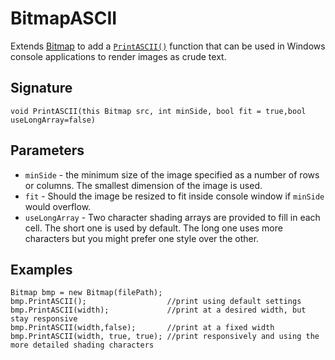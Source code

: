 # BitmapASCII

Extends [Bitmap](https://learn.microsoft.com/en-us/dotnet/api/system.drawing.bitmap) to add a [`PrintASCII()`](https://github.com/jackcarey/BitmapASCII/blob/main/ImgToANSIConsole/ASCIIPrint.cs) function that can be used in Windows console applications to render images as crude text.

## Signature
```
void PrintASCII(this Bitmap src, int minSide, bool fit = true,bool useLongArray=false)
```

## Parameters

- `minSide` - the minimum size of the image specified as a number of rows or columns. The smallest dimension of the image is used.
- `fit` - Should the image be resized to fit inside console window if `minSide` would overflow.
- `useLongArray` - Two character shading arrays are provided to fill in each cell. The short one is used by default. The long one uses more characters but you might prefer one style over the other.

## Examples

```
Bitmap bmp = new Bitmap(filePath);
bmp.PrintASCII();                  //print using default settings
bmp.PrintASCII(width);             //print at a desired width, but stay responsive
bmp.PrintASCII(width,false);       //print at a fixed width
bmp.PrintASCII(width, true, true); //print responsively and using the more detailed shading characters
```

